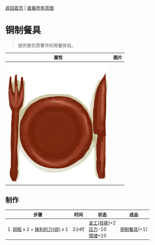 [返回首页](index.md)   |  [查看所有蓝图](blueprint.md)
# 铜制餐具  
> 提供更优质奢华的用餐体验。  
  
  属性  |   图片   
 ----  |  ----:   
   |  ![](Sprite/EatingUtensilsCopper.png)   
  
## 制作  
步骤  |  时间  |  状态  |  成品  
----  |  ----  |  ----  |  ----  
1. [铜板](CopperSheet.md) x 2 + [锋利的刀(组)](GpTag_CutterAdv.md) x 1  |  2小时  |  [金工(技能)](Skill_Metalworking.md)+2<br>[压力](Stress.md)-10<br>[情绪](Morale.md)+10  |  [铜制餐具](EatingUtensilsCopper.md)(+1)  
